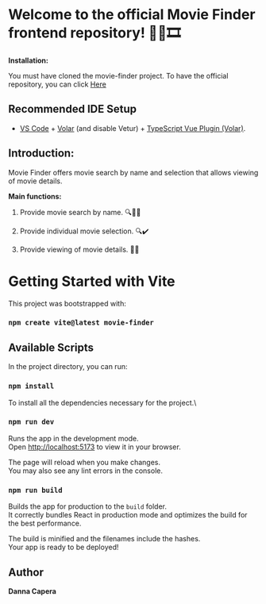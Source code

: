 # Welcome to the official Movie Finder frontend repository! 🎥🍿🎞️

**Installation:**

You must have cloned the movie-finder project. To have the official repository, you can click [Here](https://github.com/dannapaolacp/MovieFinder.git "Here")

## Recommended IDE Setup

- [VS Code](https://code.visualstudio.com/) + [Volar](https://marketplace.visualstudio.com/items?itemName=Vue.volar) (and disable Vetur) + [TypeScript Vue Plugin (Volar)](https://marketplace.visualstudio.com/items?itemName=Vue.vscode-typescript-vue-plugin).

## Introduction:

Movie Finder offers movie search by name and selection that allows viewing of movie details.

**Main functions:**

1. Provide movie search by name. 🔍🤳🏻

2. Provide individual movie selection. 🔍✔️

3. Provide viewing of movie details. 📃🧐

# Getting Started with Vite

This project was bootstrapped with:

### `npm create vite@latest movie-finder`

## Available Scripts

In the project directory, you can run:

### `npm install`

To install all the dependencies necessary for the project.\

### `npm run dev`

Runs the app in the development mode.\
Open [http://localhost:5173](http://localhost:5173) to view it in your browser.

The page will reload when you make changes.\
You may also see any lint errors in the console.

### `npm run build`

Builds the app for production to the `build` folder.\
It correctly bundles React in production mode and optimizes the build for the best performance.

The build is minified and the filenames include the hashes.\
Your app is ready to be deployed!

## Author

**Danna Capera**